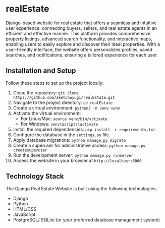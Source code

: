 # realEstate
Django-based website for real estate that offers a seamless and intuitive user experience, connecting buyers, sellers, and real estate agents in an efficient and effective manner. This platform provides comprehensive property listings, advanced search functionality, and interactive maps, enabling users to easily explore and discover their ideal properties. With a user-friendly interface, the website offers personalized profiles, saved searches, and notifications, ensuring a tailored experience for each user.

## Installation and Setup

Follow these steps to set up the project locally:

1. Clone the repository: `git clone https://github.com/aketchoyugi/realEstate.git`
2. Navigate to the project directory: `cd realEstate`
3. Create a virtual environment: `python3 -m venv venv`
4. Activate the virtual environment:
   - For Linux/Mac: `source venv/bin/activate`
   - For Windows: `venv\Scripts\activate`
5. Install the required dependencies: `pip install -r requirements.txt`
6. Configure the database in the `settings.py` file.
7. Apply database migrations: `python manage.py migrate`
8. Create a superuser for administrative access: `python manage.py createsuperuser`
9. Run the development server: `python manage.py runserver`
10. Access the website in your browser at `http://localhost:8000`


## Technology Stack

The Django Real Estate Website is built using the following technologies:

- Django
- Python
- HTML/CSS
- JavaScript
- PostgreSQL/ SQLite (or your preferred database management system)
